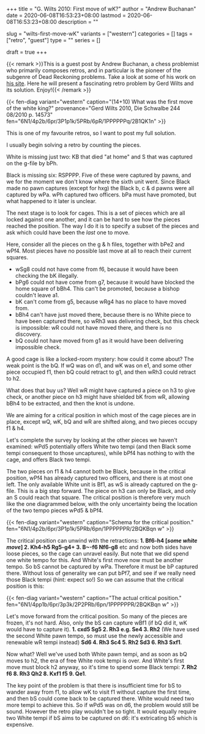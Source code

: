 +++
title = "G. Wilts 2010: First move of wK?"
author = "Andrew Buchanan"
date = 2020-06-08T16:53:23+08:00
lastmod = 2020-06-08T16:53:23+08:00
description = ""

slug = "wilts-first-move-wK"
variants = ["western"]
categories = []
tags = ["retro", "guest"]
type = ""
series = []

draft = true
+++

{{< remark >}}This is a guest post by Andrew Buchanan, a chess problemist who primarily composes retros, and in particular is the pioneer of the subgenre of Dead Reckoning problems. Take a look at some of his work on [his site](http://anselan.com/chess.html). Here he will present a fascinating retro problem by Gerd Wilts and its solution. Enjoy!{{< /remark >}}

{{< fen-diag variant="western" caption="(14+10) What was the first move of the white king?" provenance="Gerd Wilts 2010, Die Schwalbe 244 08/2010 p. 14573" fen="6N1/4p2b/6pr/3P1p1k/5PRb/6pR/1PPPPPPq/2B1QK1n" >}}

This is one of my favourite retros, so I want to post my full solution.

I usually begin solving a retro by counting the pieces.

White is missing just two: KB that died "at home" and S that was captured on the g-file by bPh. 

Black is missing six: RSPPPP. Five of these were captured by pawns, and we for the moment we don't know where the sixth unit went. Since Black made no pawn captures (except for hxg) the Black b, c & d pawns were all captured by wPa. wPh captured two officers. bPa must have promoted, but what happened to it later is unclear.

The next stage is to look for cages. This is a set of pieces which are all locked against one another, and it can be hard to see how the pieces reached the position. The way I do it is to specify a subset of the pieces and ask which could have been the *last* one to move.

Here, consider all the pieces on the g & h files, together with bPe2 and wPf4. Most pieces have no possible last move at all to reach their current squares.

- wSg8 could not have come from f6, because it would have been checking the bK illegally.
- bPg6 could not have come from g7, because it would have blocked the home square of bBh4. This can't be promoted, because a bishop couldn't leave a1.
- bK can't come from g5, because wRg4 has no place to have moved from.
- bBh4 can't have just moved there, because there is no White piece to have been captured there, so wRh3 was delivering check, but this check is impossible: wR could not have moved there, and there is no discovery.
- bQ could not have moved from g1 as it would have been delivering impossible check.

A good cage is like a locked-room mystery: how could it come about? The weak point is the bQ. If wQ was on d1, and wK was on e1, and some other piece occupied f1, then bQ could retract to g1, and then wRh3 could retract to h2.

What does that buy us? Well wR might have captured a piece on h3 to give check, or another piece on h3 might have shielded bK from wR, allowing bBh4 to be extracted, and then the knot is undone.

We are aiming for a critical position in which most of the cage pieces are in place, except wQ, wK, bQ and wR are shifted along, and two pieces occupy f1 & h4.

Let's complete the survey by looking at the other pieces we haven't examined: wPd5 potentially offers White two tempi (and then Black some tempi consequent to those uncaptures), while bPf4 has nothing to with the cage, and offers Black two tempi.

The two pieces on f1 & h4 cannot both be Black, because in the critical position, wPf4 has already captured two officers, and there is at most one left. The only available White unit is Bf1, as wS is already captured on the g-file. This is a big step forward. The piece on h3 can only be Black, and only an S could reach that square. The critical position is therefore very much like the one diagrammed below, with the only uncertainty being the location of the two tempo pieces wPd5 & bPf4.

{{< fen-diag variant="western" caption="Schema for the critical position." fen="6N1/4p2b/6pr/3P1p1k/5PRb/6pn/1PPPPPPR/2BQKBqn w" >}}

The critical position can unwind with the retractions: **1. Bf6-h4 \[*some white move*\] 2. Kh4-h5 Rg5-g4+ 3. B~-f6 Nf6-g8** etc and now both sides have loose pieces, so the cage can unravel easily. But note that we did spend one white tempo for this. And White's first move now must be another tempo. So bS cannot be captured by wPa. Therefore it must be bP captured there. Without loss of generality we can put bPf7, and see if we really need those Black tempi (hint: expect so!) So we can assume that the critical position is this: 

{{< fen-diag variant="western" caption="The actual critical position." fen="6N1/4pp1b/6pr/3p3k/2P2PRb/6pn/1PPPPPPR/2BQKBqn w" >}}

Let's move forward from the critical position. So many of the pieces are frozen, it's not hard. Also, only the bS can capture wBf1 (if bQ did it, wK would have to capture it). **1. cxd5 Sg5 2. Rh3 e.g. Se4 3. Rh2** (We have used the second White pawn tempo, so must use the newly accessible and renewable wR tempi instead) **Sd6 4. Rh3 Sc4 5. Rh2 Sd3 6. Rh3 Sxf1**.

Now what? Well we've used both White pawn tempi, and as soon as bQ moves to h2, the era of free White rook tempi is over. And White's first move must block h2 anyway, so it's time to spend some Black tempi: **7. Rh2 f6 8. Rh3 Qh2 8. Kxf1 f5 9. Qe1**.

The key point of the problem is that there is insufficient time for bS to wander away from f1, to allow wK to visit f1 without capture the first time, and then bS could come back to be captured there. White would need two more tempi to achieve this. So if wPd5 was on d6, the problem would still be sound. However the retro play wouldn't be so tight. It would equally require two White tempi if bS aims to be captured on d6: it's extricating bS which is expensive.